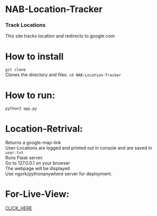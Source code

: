 # NAB-Location-Tracker

### Track Locations
This site tracks location and redirects to google.com

# How to install
`git clone `
<br/>
Clones the directory and files.
`cd NAB-Location-Tracker`
# How to run:
```python3 app.py```
# Location-Retrival: 
Returns a google-map-link
<br/>
User-Locations are logged and printed out in console and are saved in ```user.txt```
<br/>
Runs Flask server.
<br/>
Go to 127.0.0.1 on your browser
<br/>
The webpage will be displayed
<br/>
Use ngork/pythonanywhere server for deployment.
<br/>

# For-Live-View:
[CLICK_HERE](https://instagramcomgiveaways.pythonanywhere.com/)

